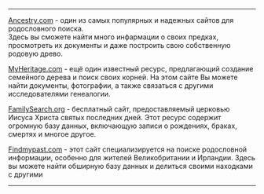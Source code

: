 * * *
[Ancestry.com](https://ancestry.com/ "https://Ancestry.com") - один из самых популярных и надежных сайтов для родословного поиска.  
Здесь вы сможете найти много инфармации о своих предках, просмотреть их документы и даже построить свою собственную родовую древо.  

[MyHeritage.com](https://myheritage.com/ "https://MyHeritage.com") - ещё один известный ресурс, предлагающий создание семейного дерева и поиск своих корней. На этом сайте Вы можете найти документы, фотографии, а также связаться с другими исследователями генеалогии.

[FamilySearch.org](https://familysearch.org/ "https://FamilySearch.org") - бесплатный сайт, предоставляемый церковью Иисуса Христа святых последних дней. Этот ресурс содержит огромную базу данных, включающую записи о рождениях, браках, смертях и многое другое.  

[Findmypast.com](https://findmypast.com/ "https://Findmypast.com") - этот сайт специализируется на поиске родословной информации, особенно для жителей Великобритании и Ирландии. Здесь вы можете найти обширную базу данных и делиться своими находками с другими

* * *